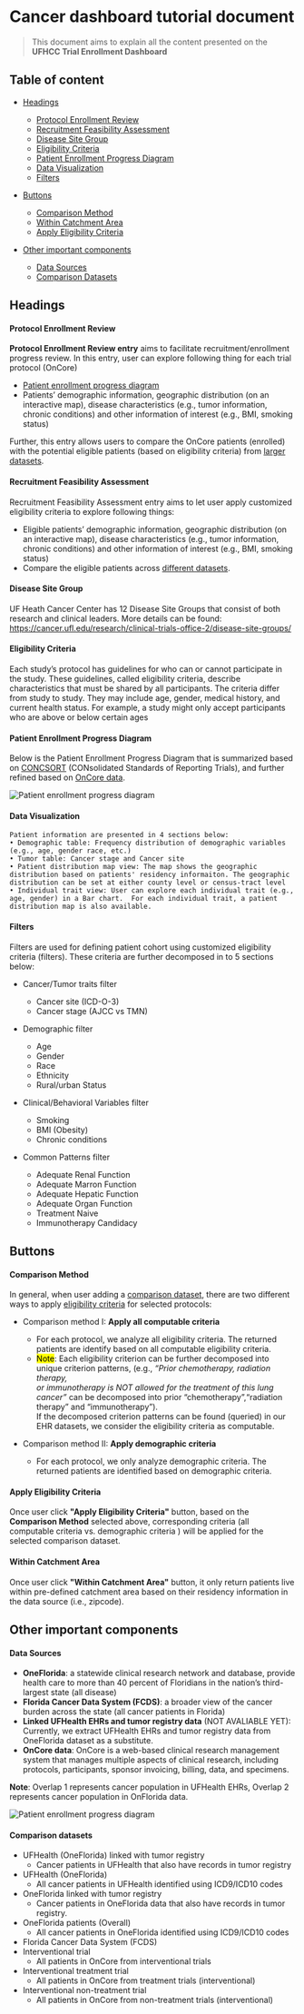 # __Cancer dashboard tutorial document__

> This document aims to explain all the content presented on the **UFHCC Trial Enrollment Dashboard**

## Table of content

- [Headings](#headings)
  - [Protocol Enrollment Review](#protocol-enrollment-review)
  - [Recruitment Feasibility Assessment](#recruitment-feasibility-assessment)
  - [Disease Site Group](#disease-site-group)
  - [Eligibility Criteria](#eligibility-criteria)
  - [Patient Enrollment Progress Diagram](#patient-enrollment-progress-diagram)
  - [Data Visualization](#data-visualization)
  - [Filters](#filters)

- [Buttons](#buttons)
  - [Comparison Method](#comparison-method)
  - [Within Catchment Area](#within-catchment-area)
  - [Apply Eligibility Criteria](#apply-eligibility-criteria)
 
- [Other important components](#other-important-components)
  - [Data Sources](#data-sources)
  - [Comparison Datasets](#comparison-datasets)
  
  
## Headings
#### Protocol Enrollment Review

**Protocol Enrollment Review entry** aims to facilitate recruitment/enrollment progress review.  In this entry, user can explore following thing for each trial protocol (OnCore)
- [Patient enrollment progress diagram](#patient-enrollment-progress-diagram)
- Patients’ demographic information, geographic distribution (on an interactive map), disease characteristics (e.g., tumor information, chronic conditions) and other information of interest (e.g., BMI, smoking status)

Further, this entry allows users to compare the OnCore patients (enrolled) with the potential eligible patients (based on eligibility criteria) from [larger datasets](#comparison-datasets).  

#### Recruitment Feasibility Assessment
Recruitment Feasibility Assessment entry aims to let user apply customized eligibility criteria to explore following things:
- Eligible patients’ demographic information, geographic distribution (on an interactive map), disease characteristics (e.g., tumor information, chronic conditions) and other information of interest (e.g., BMI, smoking status)
- Compare the eligible patients across [different datasets](#comparison-datasets).  


#### Disease Site Group
UF Heath Cancer Center has 12 Disease Site Groups that consist of both research and clinical leaders. More details can be found: https://cancer.ufl.edu/research/clinical-trials-office-2/disease-site-groups/
#### Eligibility Criteria
Each study’s protocol has guidelines for who can or cannot participate in the study. These guidelines, called eligibility criteria, describe characteristics that must be shared by all participants. The criteria differ from study to study. They may include age, gender, medical history, and current health status.  For example, a study might only accept participants who are above or below certain ages

#### Patient Enrollment Progress Diagram
Below is the Patient Enrollment Progress Diagram that is summarized based on [CONCSORT](http://www.consort-statement.org/consort-statement/flow-diagram) (CONsolidated Standards of Reporting Trials), and further refined based on [OnCore data](#data-sources).


![Patient enrollment progress diagram](https://raw.githubusercontent.com/YeechingTiger/CancerClinicalTrialDashboard-Wiki/main/images/Figure1.png)
    
#### Data Visualization
    Patient information are presented in 4 sections below:
    • Demographic table: Frequency distribution of demographic variables (e.g., age, gender race, etc.)
    • Tumor table: Cancer stage and Cancer site
    • Patient distribution map view: The map shows the geographic distribution based on patients' residency informaiton. The geographic distribution can be set at either county level or census-tract level
    • Individual trait view: User can explore each individual trait (e.g., age, gender) in a Bar chart.  For each individual trait, a patient distribution map is also available.

#### Filters
Filters are used for defining patient cohort using customized eligibility criteria (filters). These criteria are further decomposed in to 5 sections below:

- Cancer/Tumor traits filter
   - Cancer site (ICD-O-3)
   - Cancer stage (AJCC vs TMN)
   
- Demographic filter
   - Age 
   - Gender
   - Race
   - Ethnicity
   - Rural/urban Status
   
- Clinical/Behavioral Variables filter
   - Smoking
   - BMI (Obesity)
   - Chronic conditions
  
- Common Patterns filter
   - Adequate Renal Function
   - Adequate Marron Function
   - Adequate Hepatic Function
   - Adequate Organ Function
   - Treatment Naive
   - Immunotherapy Candidacy





## Buttons

#### Comparison Method
In general, when user adding a [comparison dataset](#comparison-datasets), there are two different ways to apply [eligibility criteria](#eligibility-criteria) for selected protocols:
- Comparison method I: <b>Apply all computable criteria</b>
    - For each protocol, we analyze all eligibility criteria. The returned patients are identify based on all computable eligibility criteria.
    - <Mark>Note</Mark>: Each eligibility criterion can be further decomposed into unique criterion patterns, (e.g., <i>“Prior chemotherapy, radiation therapy, \
    or immunotherapy is NOT allowed for the treatment of this lung cancer”</i> can be decomposed into prior “chemotherapy”,“radiation therapy” and “immunotherapy”). \
    If the decomposed criterion patterns can be found (queried) in our EHR datasets, we consider the eligibility criteria as computable.
    
- Comparison method II: <b>Apply demographic criteria</b>
    - For each protocol, we only analyze demographic criteria. The returned patients are identified based on demographic criteria.

#### Apply Eligibility Criteria

Once user click <b>"Apply Eligibility Criteria"</b> button, based on the <b>Comparison Method</b> selected above, corresponding criteria (all computable criteria  vs. demographic criteria ) will be applied for the selected comparison dataset.

#### Within Catchment Area

Once user click <b>"Within Catchment Area"</b> button, it only return patients live within pre-defined catchment area based on their residency information in the data source (i.e., zipcode).

## Other important components

#### Data Sources

- <b>OneFlorida</b>: a statewide clinical research network and database, provide health care to more than 40 percent of Floridians in the nation’s third-largest state (all disease)
- <b>Florida Cancer Data System (FCDS)</b>: a broader view of the cancer burden across the state (all cancer patients in Florida)
- <b>Linked UFHealth EHRs and tumor registry data</b> (NOT AVALIABLE YET): Currently, we extract UFHealth EHRs and tumor registry data from OneFlorida dataset as a substitute. 
- <b>OnCore data</b>: OnCore is a web-based clinical research management system that manages multiple aspects of clinical research, including protocols, participants, sponsor invoicing, billing, data, and specimens.

<b>Note</b>: Overlap 1 represents cancer population in UFHealth EHRs, Overlap 2 represents cancer population in OnFlorida data.


![Patient enrollment progress diagram](https://raw.githubusercontent.com/YeechingTiger/CancerClinicalTrialDashboard-Wiki/main/images/Figure2.png)

#### Comparison datasets
- UFHealth (OneFlorida) linked with tumor registry
    - Cancer patients in UFHealth that also have records in tumor registry
- UFHealth (OneFlorida)
    - All cancer patients in UFHealth identified using ICD9/ICD10 codes
- OneFlorida linked with tumor registry
    - Cancer patients in OneFlorida data that also have records in tumor registry.
- OneFlorida patients (Overall)
    - All cancer patients in OneFlorida identified using ICD9/ICD10 codes
- Florida Cancer Data System (FCDS)
- Interventional trial
    - All patients in OnCore from interventional trials
- Interventional treatment trial
    - All patients in OnCore from treatment trials (interventional)
- Interventional non-treatment trial
    - All patients in OnCore from non-treatment trials (interventional)

